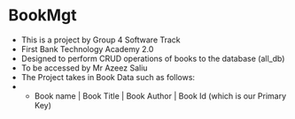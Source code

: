 # BookMgt
- This is a project by Group 4 Software Track
- First Bank Technology Academy 2.0
- Designed to perform CRUD operations of books to the database (all_db)
- To be accessed by Mr Azeez Saliu
- The Project takes in Book Data such as follows:
- - Book name | Book Title | Book Author | Book Id (which is our Primary Key)
